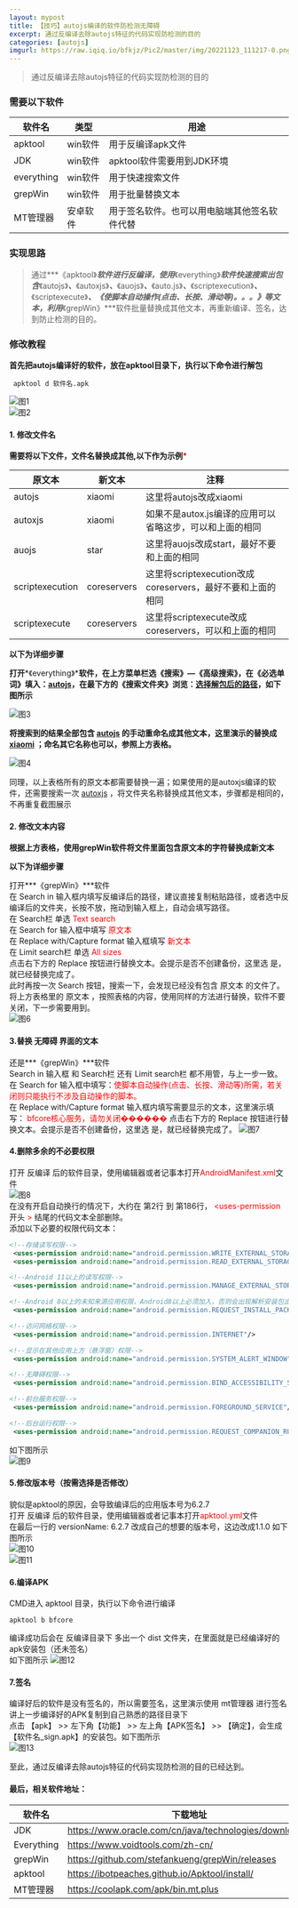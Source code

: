 ```yaml
---
layout: mypost
title: 【技巧】autojs编译的软件防检测无障碍
excerpt: 通过反编译去除autojs特征的代码实现防检测的目的
categories: [autojs]
imgurl: https://raw.iqiq.io/bfkjz/PicZ/master/img/20221123_111217-0.png
---  
```


> 通过反编译去除autojs特征的代码实现防检测的目的  
   
   

### 需要以下软件  

|软件名|类型|用途|
|--|--|--|
|apktool|win软件|用于反编译apk文件|
|JDK|win软件|apktool软件需要用到JDK环境|
|everything|win软件|用于快速搜索文件|
|grepWin|win软件|用于批量替换文本|
|MT管理器|安卓软件|用于签名软件。也可以用电脑端其他签名软件代替|
 
### 实现思路  
  
> 通过***《apktool》***软件进行反编译，使用***《everything》***软件快速搜索出包含***《autojs》***、***《autoxjs》***、***《auojs》***、***《auto.js》***、***《scriptexecution》***、***《scriptexecute》***、《使脚本自动操作(点击、长按、滑动等)。。。》等文本，利用***《grepWin》***软件批量替换成其他文本，再重新编译、签名，达到防止检测的目的。

  
### 修改教程  
  
**首先把autojs编译好的软件，放在apktool目录下，执行以下命令进行解包**  

```  
 apktool d 软件名.apk

```  
![图1](https://raw.iqiq.io/bfkjz/PicZ/master/img/20221123_105527-1.png)  
![图2](https://raw.iqiq.io/bfkjz/PicZ/master/img/20221123_105728-2.png)  
 
#### 1. 修改文件名  
 
**需要将以下文件，文件名替换成其他,以下作为示例<font color=red>*</font>**  

|原文本|新文本|注释|
|--|--|--|
|autojs|xiaomi|这里将autojs改成xiaomi|
|autoxjs|xiaomi|如果不是autox.js编译的应用可以省略这步，可以和上面的相同|
|auojs|star|这里将auojs改成start，最好不要和上面的相同|
|scriptexecution|coreservers|这里将scriptexecution改成coreservers，最好不要和上面的相同|
|scriptexecute|coreservers|这里将scriptexecute改成coreservers，可以和上面的相同|

**以下为详细步骤**  

**打开***《everything》***软件，在上方菜单栏选《搜索》—《高级搜索》，在《必选单词》填入：<u>autojs</u>，在最下方的《搜索文件夹》浏览：<u>选择解包后的路径</u>，如下图所示**  

![图3](https://raw.iqiq.io/bfkjz/PicZ/master/img/20221123_105747-3.png)  
  
**将搜索到的结果全部包含 <u>autojs</u> 的手动重命名成其他文本，这里演示的替换成 <u>xiaomi</u> ；命名其它名称也可以，参照上方表格。**  

![图4](https://raw.iqiq.io/bfkjz/PicZ/master/img/20221123_105753-4.png)  
  
  同理，以上表格所有的原文本都需要替换一遍；如果使用的是autoxjs编译的软件，还需要搜索一次 <u>autoxjs</u> ，将文件夹名称替换成其他文本，步骤都是相同的，不再重复截图展示
  
#### 2. 修改文本内容  

**根据上方表格，使用grepWin软件将文件里面包含原文本的字符替换成新文本**

**以下为详细步骤**  

 打开***《grepWin》***软件  
在 Search in 输入框内填写反编译后的路径，建议直接复制粘贴路径，或者选中反编译后的文件夹，长按不放，拖动到输入框上，自动会填写路径。  
在 Search栏 单选<font color=red> Text search </font>  
在 Search for 输入框中填写<font color=red> 原文本 </font>  
在 Replace with/Capture format 输入框填写<font color=red> 新文本 </font>  
在 Limit search栏 单选<font color=red>  All sizes </font>  
点击右下方的 Replace 按钮进行替换文本。会提示是否不创建备份，这里选 是，就已经替换完成了。  
此时再按一次 Search 按钮，搜索一下，会发现已经没有包含 原文本 的文件了。  
将上方表格里的 原文本 ，按照表格的内容，使用同样的方法进行替换，软件不要关闭，下一步需要用到。  
![图6](https://raw.iqiq.io/bfkjz/PicZ/master/img/20221123_105810-6.jpg)  
 

#### 3.替换 无障碍 界面的文本  

还是***《grepWin》***软件  
Search in 输入框 和 Search栏 还有 Limit search栏 都不用管，与上一步一致。  
在 Search for 输入框中填写：<font color=red>使脚本自动操作(点击、长按、滑动等)所需，若关闭则只能执行不涉及自动操作的脚本。</font>  
在 Replace with/Capture format 输入框内填写需要显示的文本，这里演示填写：<font color=red> bfcore核心服务，请勿关闭������</font> 
点击右下方的 Replace 按钮进行替换文本。会提示是否不创建备份，这里选 是，就已经替换完成了。 
![图7](https://raw.iqiq.io/bfkjz/PicZ/master/img/20221123_105819-7.png)  


#### 4.删除多余的不必要权限  
打开 反编译 后的软件目录，使用编辑器或者记事本打开<font color=red>AndroidManifest.xml</font>文件  
![图8](https://raw.iqiq.io/bfkjz/PicZ/master/img/20221123_105825-8.png)  
在没有开启自动换行的情况下，大约在 第2行 到 第186行，<font color=red> <uses-permission </font> 开头 <font color=red> > </font>结尾的代码文本全部删除。  
添加以下必要的权限代码文本：  
```xml
<!--存储读写权限-->  
 <uses-permission android:name="android.permission.WRITE_EXTERNAL_STORAGE"/>
 <uses-permission android:name="android.permission.READ_EXTERNAL_STORAGE"/>  

<!--Android 11以上的读写权限-->  
 <uses-permission android:name="android.permission.MANAGE_EXTERNAL_STORAGE"/>  

<!--Android 8以上的未知来源应用权限，Android8以上必须加入，否则会出现解析安装包出错，无法进行安装-->  
 <uses-permission android:name="android.permission.REQUEST_INSTALL_PACKAGES"/>

<!--访问网络权限--> 
 <uses-permission android:name="android.permission.INTERNET"/>

<!--显示在其他应用上方（悬浮窗）权限-->  
 <uses-permission android:name="android.permission.SYSTEM_ALERT_WINDOW"/>  

<!--无障碍权限--> 
 <uses-permission android:name="android.permission.BIND_ACCESSIBILITY_SERVICE"/>

<!--前台服务权限-->  
 <uses-permission android:name="android.permission.FOREGROUND_SERVICE"/>  

<!--后台运行权限-->  
 <uses-permission android:name="android.permission.REQUEST_COMPANION_RUN_IN_BACKGROUND"/>


```  
 
如下图所示  
![图9](https://raw.iqiq.io/bfkjz/PicZ/master/img/20221123_105831-9.png)  


#### 5.修改版本号（按需选择是否修改） 
貌似是apktool的原因，会导致编译后的应用版本号为6.2.7  
打开 反编译 后的软件目录，使用编辑器或者记事本打开<font color=red>apktool.yml</font>文件  
在最后一行的 versionName: 6.2.7 改成自己的想要的版本号，这边改成1.1.0 
如下图所示  
![图10](https://raw.iqiq.io/bfkjz/PicZ/master/img/20221123_105838-10.png)  
![图11](https://raw.iqiq.io/bfkjz/PicZ/master/img/20221123_105845-11.png)  

#### 6.编译APK  
CMD进入 apktool 目录，执行以下命令进行编译  
```
apktool b bfcore
```
编译成功后会在 反编译目录下 多出一个 dist 文件夹，在里面就是已经编译好的apk安装包（还未签名）  
如下图所示
![图12](https://raw.iqiq.io/bfkjz/PicZ/master/img/20221123_105853-12.png)  

#### 7.签名  
编译好后的软件是没有签名的，所以需要签名，这里演示使用 mt管理器 进行签名  
讲上一步编译好的APK复制到自己熟悉的路径目录下  
点击 【apk】 >> 左下角【功能】 >> 左上角【APK签名】 >> 【确定】，会生成【软件名_sign.apk】的安装包。如下图所示  
![图13](https://raw.iqiq.io/bfkjz/PicZ/master/img/20221123_105859-13.png)  

  
至此，通过反编译去除autojs特征的代码实现防检测的目的已经达到。  

   
#### 最后，相关软件地址：  
   
|软件名|下载地址|  
|--|--|  
|JDK|https://www.oracle.com/cn/java/technologies/downloads/|  
|Everything|https://www.voidtools.com/zh-cn/|  
|grepWin|https://github.com/stefankueng/grepWin/releases|  
|apktool|https://ibotpeaches.github.io/Apktool/install/|  
|MT管理器|https://coolapk.com/apk/bin.mt.plus|  
